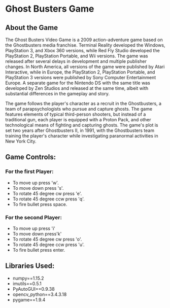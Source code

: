 # Ghost Busters Game
## About the Game
The Ghost Busters Video Game is a 2009 action-adventure game based on the Ghostbusters media franchise. Terminal Reality developed the Windows, PlayStation 3, and Xbox 360 versions, while Red Fly Studio developed the PlayStation 2, PlayStation Portable, and Wii versions. The game was released after several delays in development and multiple publisher changes. In North America, all versions of the game were published by Atari Interactive, while in Europe, the PlayStation 2, PlayStation Portable, and PlayStation 3 versions were published by Sony Computer Entertainment Europe. A separate game for the Nintendo DS with the same title was developed by Zen Studios and released at the same time, albeit with substantial differences in the gameplay and story.

The game follows the player's character as a recruit in the Ghostbusters, a team of parapsychologists who pursue and capture ghosts. The game features elements of typical third-person shooters, but instead of a traditional gun, each player is equipped with a Proton Pack, and other technological means of fighting and capturing ghosts. The game's plot is set two years after Ghostbusters II, in 1991, with the Ghostbusters team training the player's character while investigating paranormal activities in New York City.

## Game Controls:
### For the first Player:
- To move up press 'w'.
- To move down press 's'.
- To rotate 45 degree cw press 'e'.
- To rotate 45 degree ccw press 'q'.
- To fire bullet press space.

### For the second Player:
- To move up press 'i'
- To move down press'k'
- To rotate 45 degree cw press 'o'.
- To rotate 45 degree ccw press 'u'.
- To fire bullet press enter.

## Libraries Used:
- numpy==1.15.2
- imutils==0.5.1
- PyAutoGUI==0.9.38
- opencv_python==3.4.3.18
- pygame==1.9.4

